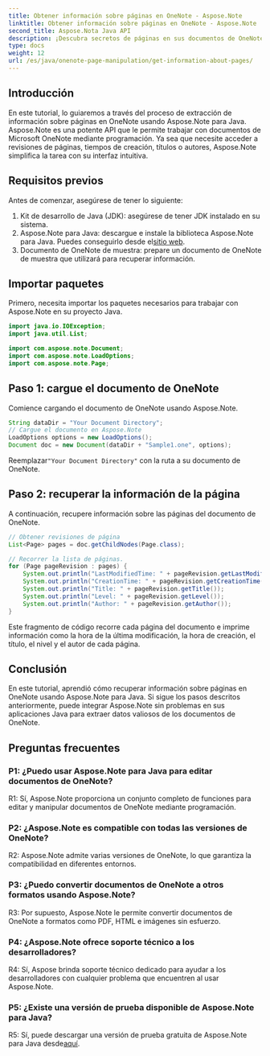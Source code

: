 ```yaml
---
title: Obtener información sobre páginas en OneNote - Aspose.Note
linktitle: Obtener información sobre páginas en OneNote - Aspose.Note
second_title: Aspose.Nota Java API
description: ¡Descubra secretos de páginas en sus documentos de OneNote! Extraiga revisiones, tiempos de creación y más con Aspose.Note. ¡Guía paso a paso y código incluidos! #OneNote #Java #Aspose
type: docs
weight: 12
url: /es/java/onenote-page-manipulation/get-information-about-pages/
---
```

## Introducción

En este tutorial, lo guiaremos a través del proceso de extracción de información sobre páginas en OneNote usando Aspose.Note para Java. Aspose.Note es una potente API que le permite trabajar con documentos de Microsoft OneNote mediante programación. Ya sea que necesite acceder a revisiones de páginas, tiempos de creación, títulos o autores, Aspose.Note simplifica la tarea con su interfaz intuitiva.

## Requisitos previos

Antes de comenzar, asegúrese de tener lo siguiente:

1. Kit de desarrollo de Java (JDK): asegúrese de tener JDK instalado en su sistema.
2.  Aspose.Note para Java: descargue e instale la biblioteca Aspose.Note para Java. Puedes conseguirlo desde el[sitio web](https://purchase.aspose.com/buy).
3. Documento de OneNote de muestra: prepare un documento de OneNote de muestra que utilizará para recuperar información.

## Importar paquetes

Primero, necesita importar los paquetes necesarios para trabajar con Aspose.Note en su proyecto Java.

```java
import java.io.IOException;
import java.util.List;

import com.aspose.note.Document;
import com.aspose.note.LoadOptions;
import com.aspose.note.Page;
```

## Paso 1: cargue el documento de OneNote

Comience cargando el documento de OneNote usando Aspose.Note.

```java
String dataDir = "Your Document Directory";
// Cargue el documento en Aspose.Note
LoadOptions options = new LoadOptions();
Document doc = new Document(dataDir + "Sample1.one", options);
```

 Reemplazar`"Your Document Directory"` con la ruta a su documento de OneNote.

## Paso 2: recuperar la información de la página

A continuación, recupere información sobre las páginas del documento de OneNote.

```java
// Obtener revisiones de página
List<Page> pages = doc.getChildNodes(Page.class);

// Recorrer la lista de páginas.
for (Page pageRevision : pages) {
    System.out.println("LastModifiedTime: " + pageRevision.getLastModifiedTime());
    System.out.println("CreationTime: " + pageRevision.getCreationTime());
    System.out.println("Title: " + pageRevision.getTitle());
    System.out.println("Level: " + pageRevision.getLevel());
    System.out.println("Author: " + pageRevision.getAuthor());
}
```

Este fragmento de código recorre cada página del documento e imprime información como la hora de la última modificación, la hora de creación, el título, el nivel y el autor de cada página.

## Conclusión

En este tutorial, aprendió cómo recuperar información sobre páginas en OneNote usando Aspose.Note para Java. Si sigue los pasos descritos anteriormente, puede integrar Aspose.Note sin problemas en sus aplicaciones Java para extraer datos valiosos de los documentos de OneNote.

## Preguntas frecuentes

### P1: ¿Puedo usar Aspose.Note para Java para editar documentos de OneNote?

R1: Sí, Aspose.Note proporciona un conjunto completo de funciones para editar y manipular documentos de OneNote mediante programación.

### P2: ¿Aspose.Note es compatible con todas las versiones de OneNote?

R2: Aspose.Note admite varias versiones de OneNote, lo que garantiza la compatibilidad en diferentes entornos.

### P3: ¿Puedo convertir documentos de OneNote a otros formatos usando Aspose.Note?

R3: Por supuesto, Aspose.Note le permite convertir documentos de OneNote a formatos como PDF, HTML e imágenes sin esfuerzo.

### P4: ¿Aspose.Note ofrece soporte técnico a los desarrolladores?

R4: Sí, Aspose brinda soporte técnico dedicado para ayudar a los desarrolladores con cualquier problema que encuentren al usar Aspose.Note.

### P5: ¿Existe una versión de prueba disponible de Aspose.Note para Java?

 R5: Sí, puede descargar una versión de prueba gratuita de Aspose.Note para Java desde[aquí](https://releases.aspose.com/).